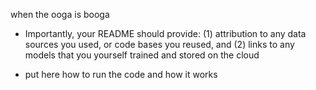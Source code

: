 when the ooga is booga

- Importantly, your README should provide: (1) attribution to any data sources you used, or code bases you reused, and (2) links to any models that you yourself trained and stored on the cloud 

- put here how to run the code and how it works